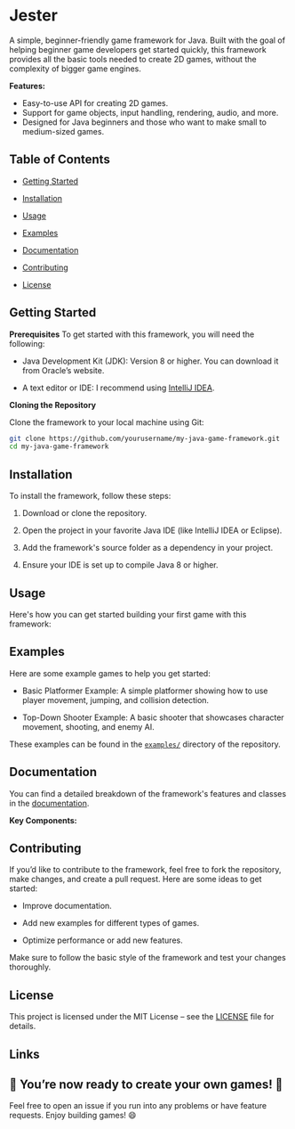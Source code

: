 # Jester

 A simple, beginner-friendly game framework for Java. Built with the goal of helping beginner game developers get started quickly, this framework provides all the basic tools needed to create 2D games, without the complexity of bigger game engines.

**Features:**
- Easy-to-use API for creating 2D games.
- Support for game objects, input handling, rendering, audio, and more.
- Designed for Java beginners and those who want to make small to medium-sized games.

## Table of Contents

- [Getting Started]()

- [Installation]()

- [Usage]()

- [Examples]()

- [Documentation]()

- [Contributing]()

- [License]()

## Getting Started

**Prerequisites**
To get started with this framework, you will need the following:

- Java Development Kit (JDK): Version 8 or higher. You can download it from Oracle’s website.

- A text editor or IDE: I recommend using [IntelliJ IDEA](https://www.jetbrains.com/idea/).

**Cloning the Repository**

Clone the framework to your local machine using Git:

```bash
git clone https://github.com/yourusername/my-java-game-framework.git
cd my-java-game-framework
```

## Installation
To install the framework, follow these steps:

1. Download or clone the repository.

2. Open the project in your favorite Java IDE (like IntelliJ IDEA or Eclipse).

3. Add the framework's source folder as a dependency in your project.

4. Ensure your IDE is set up to compile Java 8 or higher.

## Usage
Here's how you can get started building your first game with this framework:

## Examples
Here are some example games to help you get started:

- Basic Platformer Example: A simple platformer showing how to use player movement, jumping, and collision detection.

- Top-Down Shooter Example: A basic shooter that showcases character movement, shooting, and enemy AI.

These examples can be found in the [`examples/`]() directory of the repository.

## Documentation

You can find a detailed breakdown of the framework's features and classes in the [documentation]().

**Key Components:**

## Contributing

If you’d like to contribute to the framework, feel free to fork the repository, make changes, and create a pull request. Here are some ideas to get started:

- Improve documentation.

- Add new examples for different types of games.

- Optimize performance or add new features.

Make sure to follow the basic style of the framework and test your changes thoroughly.

## License
This project is licensed under the MIT License – see the [LICENSE]() file for details.

## Links

## 🎉 You’re now ready to create your own games! 🚀

Feel free to open an issue if you run into any problems or have feature requests. Enjoy building games! 😄




